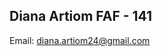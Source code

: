 <!-- ---
layout: default
title: Student Data
--- -->

## Diana Artiom FAF - 141

Email: diana.artiom24@gmail.com
<img src="https://scontent-frt3-1.xx.fbcdn.net/hphotos-xfa1/v/t1.0-9/10151832_882619958461340_3745657578337735084_n.jpg?oh=dc92021ef155644ae6c3d5613455ad38&oe=569C45CF" alt="">
